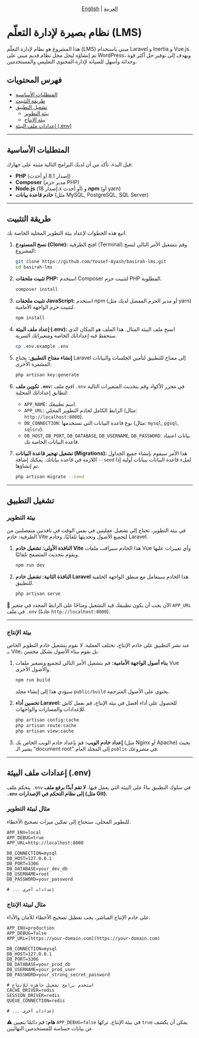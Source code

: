 <p align="center">
  <a href="./README.md">English</a> | 
  <a href="./README.ar.md">العربية</a>
</p>

# نظام بصيرة لإدارة التعلّم (LMS)

هذا المشروع هو نظام لإدارة التعلّم (LMS) مبني باستخدام Laravel و Inertia و Vue.js. تم إنشاؤه ليحل محل نظام قديم مبني على WordPress، ويهدف إلى توفير حل أكثر قوة وحداثة وأسهل للصيانة لإدارة المحتوى التعليمي والمستخدمين.

## فهرس المحتويات

- [المتطلبات الأساسية](#prerequisites)
- [طريقة التثبيت](#installation)
- [تشغيل التطبيق](#running-the-application)
    - [بيئة التطوير](#development)
    - [بيئة الإنتاج](#production)
- [إعدادات ملف البيئة (.env)](#environment-configuration)

---

## المتطلبات الأساسية

قبل البدء، تأكد من أن لديك البرامج التالية مثبتة على جهازك:

- **PHP** (إصدار 8.1 أو أحدث)
- **Composer** (مدير حزم PHP)
- **Node.js** (إصدار 18.x أو أحدث) و **npm** (أو yarn)
- **خادم قاعدة بيانات** (مثل MySQL, PostgreSQL, SQL Server)

---

## طريقة التثبيت

اتبع هذه الخطوات لإعداد بيئة التطوير المحلية الخاصة بك.

1.  **نسخ المستودع (Clone):**
    افتح الطرفية (Terminal) وقم بتشغيل الأمر التالي لنسخ المشروع:

    ```bash
    git clone https://github.com/Yousef-Ayash/basirah-lms.git
    cd basirah-lms
    ```

2.  **تثبيت ملحقات PHP:**
    استخدم Composer لتثبيت حزم PHP المطلوبة.

    ```bash
    composer install
    ```

3.  **تثبيت ملحقات JavaScript:**
    استخدم npm (أو مدير الحزم المفضل لديك مثل yarn) لتثبيت حزم الواجهة الأمامية.

    ```bash
    npm install
    ```

4.  **إعداد ملف البيئة (.env):**
    انسخ ملف البيئة المثال. هذا الملف هو المكان الذي ستحفظ فيه إعداداتك الخاصة ومتغيراتك السرية.

    ```bash
    cp .env.example .env
    ```

5.  **إنشاء مفتاح التطبيق:**
    يحتاج Laravel إلى مفتاح للتطبيق لتأمين الجلسات والبيانات المشفرة الأخرى.

    ```bash
    php artisan key:generate
    ```

6.  **تكوين ملف `.env`:**
    افتح ملف `.env` في محرر الأكواد وقم بتحديث المتغيرات التالية لتطابق إعداداتك المحلية:
    - `APP_NAME`: اسم تطبيقك.
    - `APP_URL`: الرابط الكامل لخادم التطوير المحلي (مثال: `http://localhost:8000`).
    - `DB_CONNECTION`: نوع قاعدة البيانات التي تستخدمها (مثال: `mysql`, `pgsql`, `sqlsrv`).
    - `DB_HOST`, `DB_PORT`, `DB_DATABASE`, `DB_USERNAME`, `DB_PASSWORD`: بيانات اعتماد قاعدة البيانات الخاصة بك.

7.  **تشغيل تهجير قاعدة البيانات (Migrations):**
    هذا الأمر سيقوم بإنشاء جميع الجداول اللازمة في قاعدة بياناتك. يمكنك إضافة `--seed` لملء قاعدة البيانات ببيانات أولية إذا تم إنشاؤها.

    ```bash
    php artisan migrate --seed
    ```

---

## تشغيل التطبيق

### بيئة التطوير

في بيئة التطوير، تحتاج إلى تشغيل عمليتين في نفس الوقت في نافذتين منفصلتين من الطرفية: خادم Vite لتجميع الأصول وتحديثها تلقائيًا، وخادم Laravel.

1.  **النافذة الأولى: تشغيل خادم Vite**
    هذا الخادم سيراقب ملفات Vue وأي تغييرات عليها ويقوم بتحديث المتصفح تلقائيًا.

    ```bash
    npm run dev
    ```

2.  **النافذة الثانية: تشغيل خادم Laravel**
    هذا الخادم سيتعامل مع منطق الواجهة الخلفية للتطبيق.

    ```bash
    php artisan serve
    ```

🚀 الآن يجب أن يكون تطبيقك قيد التشغيل ومتاحًا على الرابط المحدد في متغير `APP_URL` في ملف `.env` (عادةً `http://localhost:8000`).

---

### بيئة الإنتاج

عند نشر التطبيق على خادم الإنتاج، تختلف العملية. لا نقوم بتشغيل خادم التطوير الخاص بـ Vite، بل نقوم ببناء الأصول بشكل محسن.

1.  **بناء أصول الواجهة الأمامية:**
    قم بتشغيل الأمر التالي لتجميع وتصغير ملفات Vue والأصول الأخرى.

    ```bash
    npm run build
    ```

    سيؤدي هذا إلى إنشاء مجلد `public/build` يحتوي على الأصول المترجمة.

2.  **تحسين أداء Laravel:**
    للحصول على أداء أفضل في بيئة الإنتاج، قم بعمل كاش للإعدادات والمسارات والواجهات.

    ```bash
    php artisan config:cache
    php artisan route:cache
    php artisan view:cache
    ```

3.  **إعداد خادم الويب:**
    قم بإعداد خادم الويب الخاص بك (مثل Nginx أو Apache) بحيث يشير الـ "document root" إلى المجلد العام `public` في مشروعك.

---

## إعدادات ملف البيئة (.env)

يتحكم ملف `.env` في سلوك التطبيق بناءً على البيئة التي يعمل فيها. **لا تقم أبدًا برفع ملف `.env` إلى نظام التحكم في الإصدارات (مثل Git).**

### مثال لبيئة التطوير

للتطوير المحلي، ستحتاج إلى تمكين ميزات تصحيح الأخطاء.

```env
APP_ENV=local
APP_DEBUG=true
APP_URL=http://localhost:8000

DB_CONNECTION=mysql
DB_HOST=127.0.0.1
DB_PORT=3306
DB_DATABASE=your_dev_db
DB_USERNAME=root
DB_PASSWORD=your_password

# ... إعدادات أخرى
```

### مثال لبيئة الإنتاج

على خادم الإنتاج المباشر، يجب تعطيل تصحيح الأخطاء للأمان والأداء.

```env
APP_ENV=production
APP_DEBUG=false
APP_URL=[https://your-domain.com](https://your-domain.com)

DB_CONNECTION=mysql
DB_HOST=127.0.0.1
DB_PORT=3306
DB_DATABASE=your_prod_db
DB_USERNAME=your_prod_user
DB_PASSWORD=your_strong_secret_password

# استخدم برامج تشغيل جاهزة للإنتاج
CACHE_DRIVER=redis
SESSION_DRIVER=redis
QUEUE_CONNECTION=redis

# ... إعدادات أخرى
```

**⚠️ هام:** قم دائمًا بتعيين `APP_DEBUG=false` في بيئة الإنتاج. تركها `true` يمكن أن يكشف عن بيانات حساسة للمستخدمين النهائيين.
